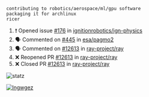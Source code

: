 ```
contributing to robotics/aerospace/ml/gpu software
packaging it for archlinux
ricer
```

<!--START_SECTION:activity-->
1. ❗️ Opened issue [#176](https://github.com/ignitionrobotics/ign-physics/issues/176) in [ignitionrobotics/ign-physics](https://github.com/ignitionrobotics/ign-physics)
2. 🗣 Commented on [#445](https://github.com/esa/pagmo2/issues/445) in [esa/pagmo2](https://github.com/esa/pagmo2)
3. 🗣 Commented on [#12613](https://github.com/ray-project/ray/issues/12613) in [ray-project/ray](https://github.com/ray-project/ray)
4. ❌ Reopened PR [#12613](https://github.com/ray-project/ray/pull/12613) in [ray-project/ray](https://github.com/ray-project/ray)
5. ❌ Closed PR [#12613](https://github.com/ray-project/ray/pull/12613) in [ray-project/ray](https://github.com/ray-project/ray)
<!--END_SECTION:activity-->


![statz](https://github-readme-stats.vercel.app/api?username=acxz&include_all_commits=true&show_icons=true)

[![lngwgez](https://github-readme-stats.vercel.app/api/top-langs/?username=acxz&layout=compact)](https://github.com/acxz/github-readme-stats)


<!--
**acxz/acxz** is a ✨ _special_ ✨ repository because its `README.md` (this file) appears on your GitHub profile.

Here are some ideas to get you started:

- 🔭 I’m currently working on ...
- 🌱 I’m currently learning ...
- 👯 I’m looking to collaborate on ...
- 🤔 I’m looking for help with ...
- 💬 Ask me about ...
- 📫 How to reach me: ...
- 😄 Pronouns: ...
- ⚡ Fun fact: ...
-->
